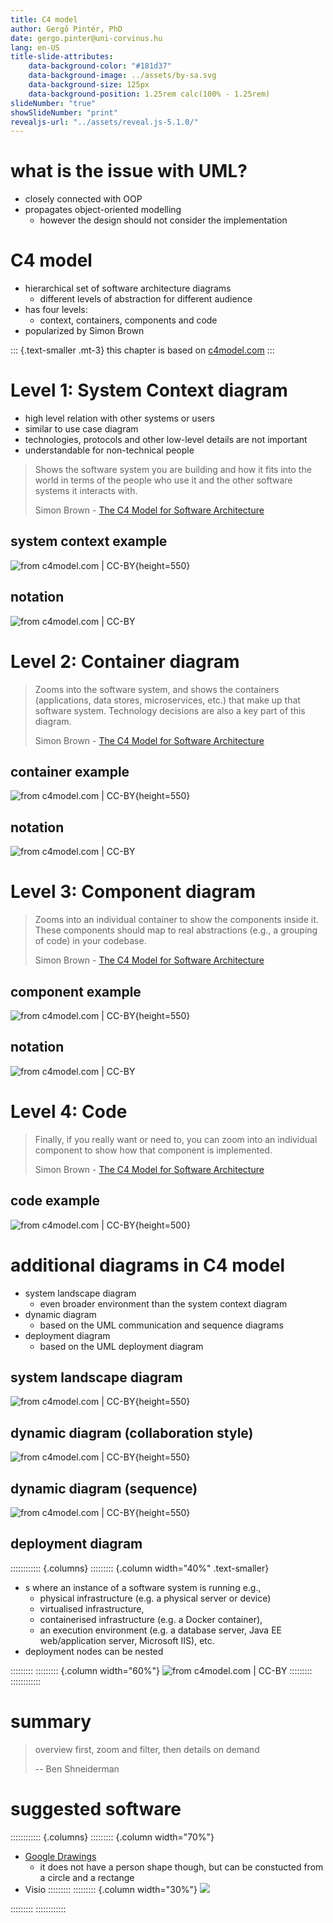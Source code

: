 ```yaml
---
title: C4 model
author: Gergő Pintér, PhD
date: gergo.pinter@uni-corvinus.hu
lang: en-US
title-slide-attributes:
    data-background-color: "#181d37"
    data-background-image: ../assets/by-sa.svg
    data-background-size: 125px
    data-background-position: 1.25rem calc(100% - 1.25rem)
slideNumber: "true"
showSlideNumber: "print"
revealjs-url: "../assets/reveal.js-5.1.0/"
---
```


# what is the issue with UML?

- closely connected with OOP
- propagates object-oriented modelling
    - however the design should not consider the implementation

# C4 model

- hierarchical set of software architecture diagrams
    - different levels of abstraction for different audience
- has four levels:
    - context, containers, components and code
- popularized by Simon Brown
    
::: {.text-smaller .mt-3}
this chapter is based on [c4model.com](https://c4model.com/)
:::


# Level 1: System Context diagram

- high level relation with other systems or users
- similar to use case diagram
- technologies, protocols and other low-level details are not important
- understandable for non-technical people

> Shows the software system you are building and how it fits into the world in terms of the people who use it and the other software systems it interacts with.
>
>  Simon Brown - [The C4 Model for Software Architecture](https://www.infoq.com/articles/C4-architecture-model/)


## system context example

![from [c4model.com](https://c4model.com/) | CC-BY](figures/borrowed/c4/SystemContext.png){height=550}


## notation

![from [c4model.com](https://c4model.com/) | CC-BY](figures/borrowed/c4/SystemContext-key.png)


# Level 2: Container diagram

> Zooms into the software system, and shows the containers (applications, data stores, microservices, etc.) that make up that software system. Technology decisions are also a key part of this diagram.
>
>  Simon Brown - [The C4 Model for Software Architecture](https://www.infoq.com/articles/C4-architecture-model/)


## container example

![from [c4model.com](https://c4model.com/) | CC-BY](figures/borrowed/c4/Containers.png){height=550}


## notation

![from [c4model.com](https://c4model.com/) | CC-BY](figures/borrowed/c4/Containers-key.png)


# Level 3: Component diagram

> Zooms into an individual container to show the components inside it. These components should map to real abstractions (e.g., a grouping of code) in your codebase.
>
>  Simon Brown - [The C4 Model for Software Architecture](https://www.infoq.com/articles/C4-architecture-model/)


## component example

![from [c4model.com](https://c4model.com/) | CC-BY](figures/borrowed/c4/Components.png){height=550}


## notation

![from [c4model.com](https://c4model.com/) | CC-BY](figures/borrowed/c4/Components-key.png)


# Level 4: Code

> Finally, if you really want or need to, you can zoom into an individual component to show how that component is implemented.
>
>  Simon Brown - [The C4 Model for Software Architecture](https://www.infoq.com/articles/C4-architecture-model/)


## code example

![from [c4model.com](https://c4model.com/) | CC-BY](figures/borrowed/c4/MainframeBankingSystemFacade.png){height=500}


# additional diagrams in C4 model

- system landscape diagram
    - even broader environment than the system context diagram
- dynamic diagram
    - based on the UML communication and sequence diagrams
- deployment diagram
    - based on the UML deployment diagram
<!--    - audience: technical people inside and outside of the software development team
        - software architects, developers, infrastructure architects, and operations/support staff-->


## system landscape diagram

![from [c4model.com](https://c4model.com/) | CC-BY](figures/borrowed/c4/SystemLandscape.png){height=550}


## dynamic diagram (collaboration style)

![from [c4model.com](https://c4model.com/) | CC-BY](figures/borrowed/c4/SignIn.png){height=550}


## dynamic diagram (sequence)

![from [c4model.com](https://c4model.com/) | CC-BY](figures/borrowed/c4/bigbankplc-SignIn-sequence.png){height=550}


## deployment diagram

:::::::::::: {.columns}
::::::::: {.column width="40%" .text-smaller}
- s where an instance of a software system is running e.g., 
    - physical infrastructure (e.g. a physical server or device)
    - virtualised infrastructure,
    - containerised infrastructure (e.g. a Docker container),
    - an execution environment (e.g. a database server, Java EE web/application server, Microsoft IIS), etc.
- deployment nodes can be nested

:::::::::
::::::::: {.column width="60%"}
![from [c4model.com](https://c4model.com/) | CC-BY](figures/borrowed/c4/LiveDeployment.png)
:::::::::
::::::::::::


# summary

> overview first, zoom and filter, then details on demand
>
> -- Ben Shneiderman


# suggested software

:::::::::::: {.columns}
::::::::: {.column width="70%"}
- [Google Drawings](https://docs.google.com/drawings)
    - it does not have a person shape though, but can be constucted from a circle and a rectange
- Visio 
:::::::::
::::::::: {.column width="30%"}
![](figures/c4_drawings_person_shape.png)

:::::::::
::::::::::::
